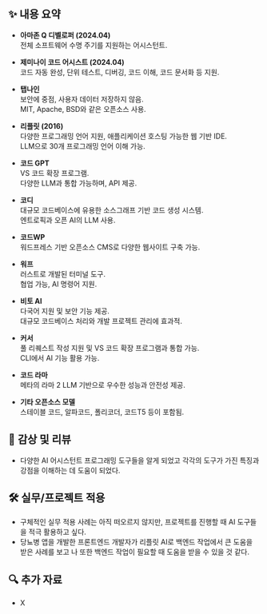 ## ✨ 내용 요약

- **아마존 Q 디벨로퍼 (2024.04)**  
  전체 소프트웨어 수명 주기를 지원하는 어시스턴트.

- **제미나이 코드 어시스트 (2024.04)**  
  코드 자동 완성, 단위 테스트, 디버깅, 코드 이해, 코드 문서화 등 지원.

- **탭나인**  
  보안에 중점, 사용자 데이터 저장하지 않음.  
  MIT, Apache, BSD와 같은 오픈소스 사용.

- **리플릿 (2016)**  
  다양한 프로그래밍 언어 지원, 애플리케이션 호스팅 가능한 웹 기반 IDE.  
  LLM으로 30개 프로그래밍 언어 이해 가능.

- **코드 GPT**  
  VS 코드 확장 프로그램.  
  다양한 LLM과 통합 가능하며, API 제공.

- **코디**  
  대규모 코드베이스에 유용한 소스그래프 기반 코드 생성 시스템.  
  엔트로픽과 오픈 AI의 LLM 사용.

- **코드WP**  
  워드프레스 기반 오픈소스 CMS로 다양한 웹사이트 구축 가능.

- **워프**  
  러스트로 개발된 터미널 도구.  
  협업 가능, AI 명령어 지원.

- **비토 AI**  
  다국어 지원 및 보안 기능 제공.  
  대규모 코드베이스 처리와 개발 프로젝트 관리에 효과적.

- **커서**  
  풀 리퀘스트 작성 지원 및 VS 코드 확장 프로그램과 통합 가능.  
  CLI에서 AI 기능 활용 가능.

- **코드 라마**  
  메타의 라마 2 LLM 기반으로 우수한 성능과 안전성 제공.

- **기타 오픈소스 모델**  
  스테이블 코드, 알파코드, 폴리코더, 코드T5 등이 포함됨.

## 📝 감상 및 리뷰

- 다양한 AI 어시스턴트 프로그래밍 도구들을 알게 되었고 각각의 도구가 가진 특징과 강점을 이해하는 데 도움이 되었다.

## 🛠️ 실무/프로젝트 적용

- 구체적인 실무 적용 사례는 아직 떠오르지 않지만, 프로젝트를 진행할 때 AI 도구들을 적극 활용하고 싶다.
- 당뇨병 앱을 개발한 프론트엔드 개발자가 리플릿 AI로 백엔드 작업에서 큰 도움을 받은 사례를 보고 나 또한 백엔드 작업이 필요할 때 도움을 받을 수 있을 것 같다.

## 🔍 추가 자료

- X
